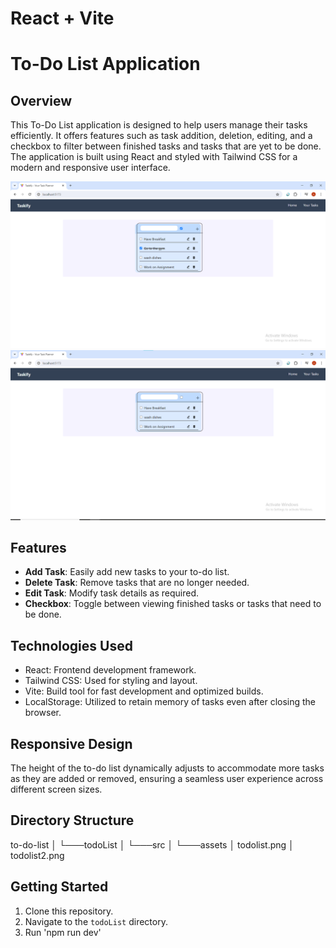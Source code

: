 # React + Vite

# To-Do List Application

## Overview

This To-Do List application is designed to help users manage their tasks efficiently. It offers features such as task addition, deletion, editing, and a checkbox to filter between finished tasks and tasks that are yet to be done. The application is built using React and styled with Tailwind CSS for a modern and responsive user interface.

![To-Do List Preview](todoList/src/assets/todolist.png)
![To-Do List Responsive Preview](todoList/src/assets/todolist2.png)

## Features

- **Add Task**: Easily add new tasks to your to-do list.
- **Delete Task**: Remove tasks that are no longer needed.
- **Edit Task**: Modify task details as required.
- **Checkbox**: Toggle between viewing finished tasks or tasks that need to be done.

## Technologies Used

- React: Frontend development framework.
- Tailwind CSS: Used for styling and layout.
- Vite: Build tool for fast development and optimized builds.
- LocalStorage: Utilized to retain memory of tasks even after closing the browser.

## Responsive Design

The height of the to-do list dynamically adjusts to accommodate more tasks as they are added or removed, ensuring a seamless user experience across different screen sizes.

## Directory Structure

to-do-list
│
└───todoList
│
└───src
│
└───assets
│ todolist.png
│ todolist2.png

## Getting Started

1. Clone this repository.
2. Navigate to the `todoList` directory.
3. Run 'npm run dev'
